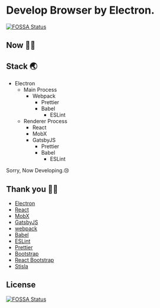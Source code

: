 # Develop Browser by Electron.

[![FOSSA Status](https://app.fossa.com/api/projects/git%2Bgithub.com%2Fhuuyafwww%2Fharver.svg?type=shield)](https://app.fossa.com/projects/git%2Bgithub.com%2Fhuuyafwww%2Fharver?ref=badge_shield)


## Now 👨‍💻

## Stack 🌏

- Electron
    - Main Process
        - Webpack
            - Prettier
            - Babel
                - ESLint
    - Renderer Process
        - React
        - MobX
        - GatsbyJS
            - Prettier
            - Babel
                - ESLint

Sorry, Now Developing.😢

## Thank you 🙇‍♂️

- [Electron](https://www.electronjs.org/)
- [React](https://ja.reactjs.org/)
- [MobX](https://mobx.js.org/README.html)
- [GatsbyJS](https://www.gatsbyjs.org/)
- [webpack](https://webpack.js.org/)
- [Babel](https://babeljs.io/)
- [ESLint](https://eslint.org/)
- [Prettier](https://prettier.io/)
- [Bootstrap](https://getbootstrap.com/)
- [React Bootstrap](https://react-bootstrap.github.io/)
- [Stisla](https://getstisla.com/)



## License

[![FOSSA Status](https://app.fossa.com/api/projects/git%2Bgithub.com%2Fhuuyafwww%2Fharver.svg?type=large)](https://app.fossa.com/projects/git%2Bgithub.com%2Fhuuyafwww%2Fharver?ref=badge_large)